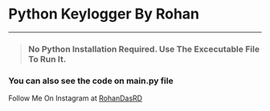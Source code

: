 # Python Keylogger By Rohan
___
>### No Python Installation Required. Use The Excecutable File To Run It. 
### You can also see the code on main.py file


Follow Me On Instagram at [RohanDasRD](https://www.instagram.com/RohanDasRD)
